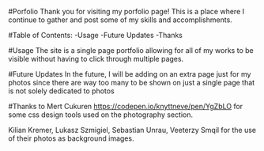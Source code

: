 #Porfolio
Thank you for visiting my porfolio page! This is a place where I continue to gather and post some of my skills and accomplishments.

#Table of Contents:
-Usage
-Future Updates
-Thanks

#Usage
The site is a single page portfolio allowing for all of my works to be visible without having to click through multiple pages.

#Future Updates
In the future, I will be adding on an extra page just for my photos since there are way too many to be shown on just a single page that is not solely dedicated to photos

#Thanks to
Mert Cukuren https://codepen.io/knyttneve/pen/YgZbLO for some css design tools used on the photography section.

Kilian Kremer, Lukasz Szmigiel, Sebastian Unrau, Veeterzy Smqil for the use of their photos as background images.
